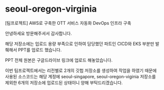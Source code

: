 # seoul-oregon-virginia
[팀프로젝트] AWS로 구축한 OTT 서비스 자동화 DevOps 인프라 구축

안녕하세요 방문해주셔서 감사합니다.

해당 저장소에는 업로드 용량 부족으로 인하여 담당했던 파트인 CICD와 EKS 부분만 발췌해서 PPT를 업로드 했습니다.

PPT 전체 원본은 구글드라이브 링크에 업로드 해놓았습니다.

이번 팀프로젝트에서는 리전별로 2개의 깃헙 저장소를 생성하여 작업을 하였기 때문에 사용된 소스코드는 
해당 계정에 seoul-singapore, seoul-oregon-viginia 저장소를 제외한 6개의 저장소에 업로드된 상태이니 양해 부탁드리겠습니다.



